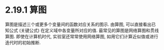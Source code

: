 # 2.19.1 算图
算图是描述三个或更多个变量间的函数对应关系的图示. 由算图, 可以直接看出已知公式 (关键公式) 在定义域中各变量所对应的值. 最常见的算图是网络算图和贯线算图.
即使在计算机时代, 实验室还常常使用网络算图, 如用它们计算近似值或进行迭代时的初始推断.